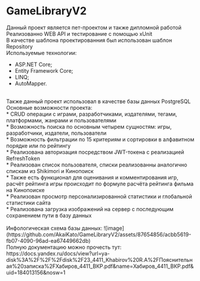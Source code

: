 # GameLibraryV2<br />
Данный проект является пет-проектом и также дипломной работой<br />
Реализованно WEB API и тестирование с помощью xUnit<br />
В качестве шаблона проектированния был использован шаблон Repository<br />
Используемые технологии:<br />
* ASP.NET Core;
* Entity Framework Core;
* LINQ;
* AutoMapper.<br />
<br />
Также данный проект использовал в качестве базы данных PostgreSQL<br />
Основные возможности проекта:<br />
* CRUD операции с играми, разработчиками, издателями, тегами, платформами, жанрами и пользователями<br />
* Возможность поиска по основным четырем сущностям: игры, разработчики, издатели, пользователи<br />
* Возможность фильтрации по 15 критериям и сортировки в алфавитном порядке или по рейтингу<br />
* Реализована авторизация посредством JWT-токена с реализацией RefreshToken<br />
* Реализован список пользователя, списки реализованны аналогично спискам из Shikimori и Кинопоиск<br />
* Также есть функционал для оценивания и комментирования игр, расчёт рейтинга игры происходит по формуле расчёта рейтинга фильма на Кинопоиске<br />
* Реализован просмотр персонализированной статистики и глобальной статистики сайта <br />
* Реализована загрузка изображений на сервер с последующим сохранением пути в базу данных <br />
<br />
Инфологическая схема базы данных: ![image](https://github.com/AkaiKato/GameLibraryV2/assets/87654856/acbb5619-fb07-4090-96ad-ea67449662db) <br />
Полную документацию можно прочесть тут: https://docs.yandex.ru/docs/view?url=ya-disk%3A%2F%2F%2Fdisk%2F23_4411_Khabirov%20R.A%2FПояснительная%20записка%2FХабиров_4411_ВКР.pdf&name=Хабиров_4411_ВКР.pdf&uid=184013156&nosw=1
